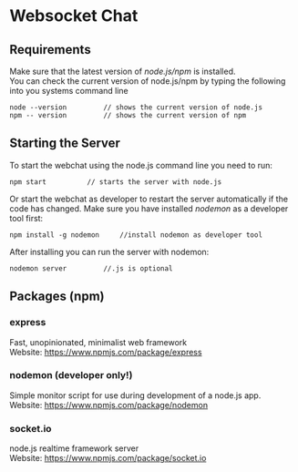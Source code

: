  # Websocket Chat

 ## Requirements
 Make sure that the latest version of *node.js/npm* is installed.<br>
 You can check the current version of node.js/npm by typing the following into you systems command line
 ```
 node --version			// shows the current version of node.js
 npm -- version			// shows the current version of npm
 ```

 ## Starting the Server
 To start the webchat using the node.js command line you need to run:
 ```
 npm start			// starts the server with node.js
 ```
 Or start the webchat as developer to restart the server automatically if the code has changed. Make sure you have installed *nodemon* as a developer tool first:
 ```
 npm install -g nodemon		//install nodemon as developer tool
 ```
 After installing you can run the server with nodemon:

 ```
 nodemon server			//.js is optional
 ```

 ## Packages (npm)
 ### express
 Fast, unopinionated, minimalist web framework<br>
 Website: https://www.npmjs.com/package/express

 ### nodemon (developer only!) 
 Simple monitor script for use during development of a node.js app.<br>
 Website: https://www.npmjs.com/package/nodemon

 ### socket.io
 node.js realtime framework server<br>
 Website: https://www.npmjs.com/package/socket.io

